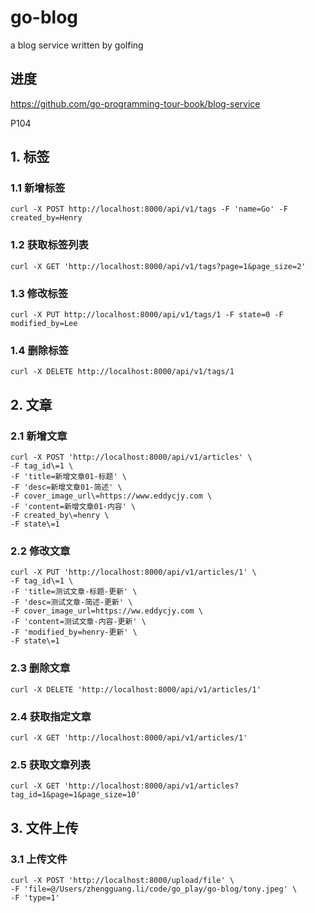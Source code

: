 # go-blog
a blog service written by golfing

## 进度
https://github.com/go-programming-tour-book/blog-service

P104

## 1. 标签
### 1.1 新增标签
```
curl -X POST http://localhost:8000/api/v1/tags -F 'name=Go' -F created_by=Henry
```

### 1.2 获取标签列表
```
curl -X GET 'http://localhost:8000/api/v1/tags?page=1&page_size=2'
```

### 1.3  修改标签
```
curl -X PUT http://localhost:8000/api/v1/tags/1 -F state=0 -F modified_by=Lee
```

### 1.4 删除标签
```
curl -X DELETE http://localhost:8000/api/v1/tags/1
```

## 2. 文章

### 2.1 新增文章
```
curl -X POST 'http://localhost:8000/api/v1/articles' \
-F tag_id\=1 \
-F 'title=新增文章01-标题' \
-F 'desc=新增文章01-简述' \
-F cover_image_url\=https://www.eddycjy.com \
-F 'content=新增文章01-内容' \
-F created_by\=henry \
-F state\=1
```

### 2.2 修改文章
```
curl -X PUT 'http://localhost:8000/api/v1/articles/1' \
-F tag_id\=1 \
-F 'title=测试文章-标题-更新' \
-F 'desc=测试文章-简述-更新' \
-F cover_image_url=https://ww.eddycjy.com \
-F 'content=测试文章-内容-更新' \
-F 'modified_by=henry-更新' \
-F state\=1

```

### 2.3 删除文章
```
curl -X DELETE 'http://localhost:8000/api/v1/articles/1'
```

### 2.4 获取指定文章
```
curl -X GET 'http://localhost:8000/api/v1/articles/1'
```

### 2.5 获取文章列表
```
curl -X GET 'http://localhost:8000/api/v1/articles?tag_id=1&page=1&page_size=10'
```

## 3. 文件上传

### 3.1 上传文件
```
curl -X POST 'http://localhost:8000/upload/file' \
-F 'file=@/Users/zhengguang.li/code/go_play/go-blog/tony.jpeg' \
-F 'type=1'
```